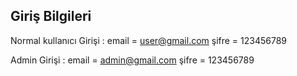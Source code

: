 

## Giriş Bilgileri
Normal kullanıcı Girişi :
email = user@gmail.com
şifre = 123456789

Admin Girişi :
email = admin@gmail.com
şifre = 123456789


